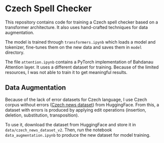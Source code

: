 # Czech Spell Checker
This repository contains code for training a Czech spell checker based on a transformer architecture. It also uses hand-crafted techniques for data augmentation.

The model is trained through `transformers.ipynb` which loads a model and tokenizer, fine-tunes them on the new data and saves them in `model` directory.

The file `attention.ipynb` contains a PyTorch implementation of Bahdanau Attention layer. It uses a different dataset for training. Because of the limited resources, I was not able to train it to get meaningful results.

## Data Augmentation
Because of the lack of error datasets for Czech language, I use Czech corpus without errors ([Czech news dataset](https://huggingface.co/datasets/hynky/czech_news_dataset_v2/tree/main/data)) from HuggingFace. From this, a dataset with errors is produced by applying edit operations (insertion, deletion, substitution, transposition).

To use it, download the dataset from HuggingFace and store it in `data/czech_news_dataset_v2`. Then, run the notebook `data_augmentation.ipynb` to produce the new dataset for model training. 